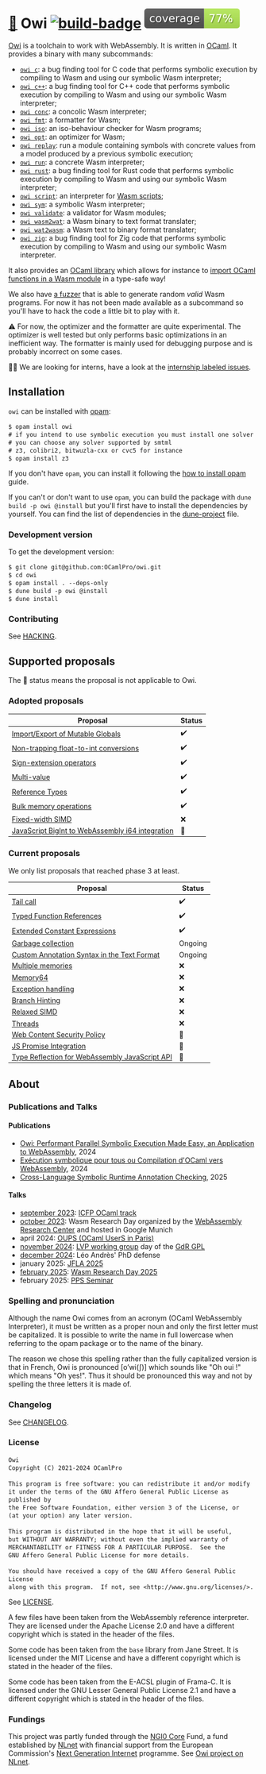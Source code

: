 # [🐌] Owi [![build-badge]][build status] [![coverage-badge]][coverage percentage]

[Owi] is a toolchain to work with WebAssembly. It is written in [OCaml]. It provides a binary with many subcommands:

- [`owi c`]: a bug finding tool for C code that performs symbolic execution by compiling to Wasm and using our symbolic Wasm interpreter;
- [`owi c++`]: a bug finding tool for C++ code that performs symbolic execution by compiling to Wasm and using our symbolic Wasm interpreter;
- [`owi conc`]: a concolic Wasm interpreter;
- [`owi fmt`]: a formatter for Wasm;
- [`owi iso`]: an iso-behaviour checker for Wasm programs;
- [`owi opt`]: an optimizer for Wasm;
- [`owi replay`]: run a module containing symbols with concrete values from a model produced by a previous symbolic execution;
- [`owi run`]: a concrete Wasm interpreter;
- [`owi rust`]: a bug finding tool for Rust code that performs symbolic execution by compiling to Wasm and using our symbolic Wasm interpreter;
- [`owi script`]: an interpreter for [Wasm scripts];
- [`owi sym`]: a symbolic Wasm interpreter;
- [`owi validate`]: a validator for Wasm modules;
- [`owi wasm2wat`]: a Wasm binary to text format translater;
- [`owi wat2wasm`]: a Wasm text to binary format translater;
- [`owi zig`]: a bug finding tool for Zig code that performs symbolic execution by compiling to Wasm and using our symbolic Wasm interpreter.

It also provides an [OCaml library] which allows for instance to [import OCaml functions in a Wasm module] in a type-safe way!

We also have [a fuzzer] that is able to generate random *valid* Wasm programs. For now it has not been made available as a subcommand so you'll have to hack the code a little bit to play with it.

⚠️ For now, the optimizer and the formatter are quite experimental. The optimizer is well tested but only performs basic optimizations in an inefficient way. The formatter is mainly used for debugging purpose and is probably incorrect on some cases.

🧑‍🎓 We are looking for interns, have a look at the [internship labeled issues].

## Installation

`owi` can be installed with [opam]:

```shell-session
$ opam install owi
# if you intend to use symbolic execution you must install one solver
# you can choose any solver supported by smtml
# z3, colibri2, bitwuzla-cxx or cvc5 for instance
$ opam install z3
```

If you don't have `opam`, you can install it following the [how to install opam] guide.

If you can't or don't want to use `opam`, you can build the package with `dune build -p owi @install` but you'll first have to install the dependencies by yourself. You can find the list of dependencies in the [dune-project] file.

### Development version

To get the development version:

```shell-session
$ git clone git@github.com:OCamlPro/owi.git
$ cd owi
$ opam install . --deps-only
$ dune build -p owi @install
$ dune install
```

### Contributing

See [HACKING].

## Supported proposals

The 🐌 status means the proposal is not applicable to Owi.

### Adopted proposals

| Proposal                                           | Status  |
| -------------------------------------------------- | ------- |
| [Import/Export of Mutable Globals]                 | ✔️       |
| [Non-trapping float-to-int conversions]            | ✔️       |
| [Sign-extension operators]                         | ✔️       |
| [Multi-value]                                      | ✔️       |
| [Reference Types]                                  | ✔️       |
| [Bulk memory operations]                           | ✔️       |
| [Fixed-width SIMD]                                 | ❌      |
| [JavaScript BigInt to WebAssembly i64 integration] | 🐌      |

### Current proposals

We only list proposals that reached phase 3 at least.

| Proposal                                         | Status   |
| ------------------------------------------------ | -------- |
| [Tail call]                                      |  ✔️       |
| [Typed Function References]                      |  ✔️       |
| [Extended Constant Expressions]                  |  ✔️       |
| [Garbage collection]                             |  Ongoing |
| [Custom Annotation Syntax in the Text Format]    |  Ongoing |
| [Multiple memories]                              |  ❌      |
| [Memory64]                                       |  ❌      |
| [Exception handling]                             |  ❌      |
| [Branch Hinting]                                 |  ❌      |
| [Relaxed SIMD]                                   |  ❌      |
| [Threads]                                        |  ❌      |
| [Web Content Security Policy]                    |  🐌      |
| [JS Promise Integration]                         |  🐌      |
| [Type Reflection for WebAssembly JavaScript API] |  🐌      |

## About

### Publications and Talks

#### Publications

- [Owi: Performant Parallel Symbolic Execution Made Easy, an Application to WebAssembly], 2024
- [Exécution symbolique pour tous ou Compilation d'OCaml vers WebAssembly], 2024
- [Cross-Language Symbolic Runtime Annotation Checking], 2025

#### Talks

- [september 2023]: [ICFP OCaml track]
- [october 2023]: Wasm Research Day organized by the [WebAssembly Research Center] and hosted in Google Munich
- april 2024: [OUPS (OCaml UserS in Paris)]
- [november 2024]: [LVP working group] day of the [GdR GPL]
- [december 2024]: Léo Andrès' PhD defense
- january 2025: [JFLA 2025]
- [february 2025]: [Wasm Research Day 2025]
- february 2025: [PPS Seminar]

### Spelling and pronunciation

Although the name Owi comes from an acronym (OCaml WebAssembly Interpreter), it must be written as a proper noun and only the first letter must be capitalized. It is possible to write the name in full lowercase when referring to the opam package or to the name of the binary.

The reason we chose this spelling rather than the fully capitalized version is that in French, Owi is pronounced [o’wi(ʃ)] which sounds like "Oh oui !" which means "Oh yes!". Thus it should be pronounced this way and not by spelling the three letters it is made of.

### Changelog

See [CHANGELOG].

### License

    Owi
    Copyright (C) 2021-2024 OCamlPro

    This program is free software: you can redistribute it and/or modify
    it under the terms of the GNU Affero General Public License as published by
    the Free Software Foundation, either version 3 of the License, or
    (at your option) any later version.

    This program is distributed in the hope that it will be useful,
    but WITHOUT ANY WARRANTY; without even the implied warranty of
    MERCHANTABILITY or FITNESS FOR A PARTICULAR PURPOSE.  See the
    GNU Affero General Public License for more details.

    You should have received a copy of the GNU Affero General Public License
    along with this program.  If not, see <http://www.gnu.org/licenses/>.

See [LICENSE].

A few files have been taken from the WebAssembly reference interpreter. They are licensed under the Apache License 2.0 and have a different copyright which is stated in the header of the files.

Some code has been taken from the `base` library from Jane Street. It is licensed under the MIT License and have a different copyright which is stated in the header of the files.

Some code has been taken from the E-ACSL plugin of Frama-C. It is licensed under the GNU Lesser General Public License 2.1 and have a different copyright which is stated in the header of the files.

### Fundings

This project was partly funded through the [NGI0 Core] Fund, a fund established by [NLnet] with financial support from the European Commission's [Next Generation Internet] programme. See [Owi project on NLnet].

[CHANGELOG]: ./CHANGES.md
[dune-project]: ./dune-project
[example]: ./example
[HACKING]: ./HACKING.md
[LICENSE]: ./LICENSE.md
[test suite]: ./test

[build-badge]: https://github.com/OCamlPro/owi/actions/workflows/build-ubuntu.yml/badge.svg
[build status]: https://github.com/ocamlpro/owi/actions
[coverage-badge]: https://raw.githubusercontent.com/ocamlpro/owi/gh-pages/coverage/badge.svg
[coverage percentage]: https://ocamlpro.github.io/owi/coverage
[documentation]: https://ocamlpro.github.io/owi/api/owi
[JFLA 2025]: https://jfla.inria.fr/jfla2025.html
[GdR GPL]: https://gdr-gpl.cnrs.fr/
[how to install opam]: https://opam.ocaml.org/doc/Install.html
[ICFP OCaml track]: https://icfp23.sigplan.org/home/ocaml-2023
[internship labeled issues]: https://github.com/OCamlPro/owi/labels/internship
[LVP working group]: https://gdrgpl.myxwiki.org/xwiki/bin/view/Main/GTs/GT%20Langages%20et%20v%C3%A9rification%20de%20programmes%20(LVP)
[Next Generation Internet]: https://ngi.eu
[NLnet]: https://nlnet.nl
[NGI0 Core]: https://nlnet.nl/core
[november 2024]: https://groupes.renater.fr/wiki/lvp/public/journee_lvp_novembre2024
[OCaml]: https://ocaml.org
[opam]: https://opam.ocaml.org
[OUPS (OCaml UserS in Paris)]: https://oups.frama.io
[Owi]: https://ocamlpro.github.io/owi
[Owi: Performant Parallel Symbolic Execution Made Easy, an Application to WebAssembly]: https://hal.science/hal-04627413
[Owi project on NLnet]: https://nlnet.nl/project/OWI
[PPS Seminar]: https://www.irif.fr/seminaires/pps/index
[reference test suite script]: https://github.com/WebAssembly/spec/blob/main/interpreter/README.md#scripts
[Wasm scripts]: https://github.com/WebAssembly/spec/tree/main/interpreter#scripts
[WebAssembly]: https://webassembly.org
[WebAssembly Research Center]: https://www.cs.cmu.edu/wrc
[Wasm Research Day 2025]: https://www.cs.cmu.edu/~wasm/wasm-research-day-2025.html

[Cross-Language Symbolic Runtime Annotation Checking]: https://inria.hal.science/hal-04798756/file/cross_language_symbolic_runtime_annotation_checking.pdf
[Exécution symbolique pour tous ou Compilation d'OCaml vers WebAssembly]: https://fs.zapashcanon.fr/pdf/manuscrit_these_leo_andres.pdf

[september 2023]: https://youtu.be/IM76cMP3Eqo
[october 2023]: https://youtu.be/os_pknmiqmU
[december 2024]: https://fs.zapashcanon.fr/mp4/phd_defense.mp4
[february 2025]: https://youtu.be/x6V-NJ9agjg

[Import/Export of Mutable Globals]: https://github.com/WebAssembly/mutable-global
[Non-trapping float-to-int conversions]: https://github.com/WebAssembly/nontrapping-float-to-int-conversions
[Sign-extension operators]: https://github.com/WebAssembly/sign-extension-ops
[Multi-value]: https://github.com/WebAssembly/multi-value
[JavaScript BigInt to WebAssembly i64 integration]: https://github.com/WebAssembly/JS-BigInt-integration
[Reference Types]: https://github.com/WebAssembly/reference-types
[Bulk memory operations]: https://github.com/WebAssembly/bulk-memory-operations
[Fixed-width SIMD]: https://github.com/webassembly/simd
[Custom Annotation Syntax in the Text Format]: https://github.com/WebAssembly/annotations
[Exception handling]: https://github.com/WebAssembly/exception-handling
[Typed Function References]: https://github.com/WebAssembly/function-references
[Garbage collection]: https://github.com/WebAssembly/gc
[Multiple memories]: https://github.com/WebAssembly/multi-memory
[Tail call]: https://github.com/WebAssembly/tail-call
[Threads]: https://github.com/webassembly/threads
[Type Reflection for WebAssembly JavaScript API]: https://github.com/WebAssembly/js-types
[Web Content Security Policy]: https://github.com/WebAssembly/content-security-policy
[Memory64]: https://github.com/WebAssembly/memory64
[Branch Hinting]: https://github.com/WebAssembly/branch-hinting
[Extended Constant Expressions]: https://github.com/WebAssembly/extended-const
[Relaxed SIMD]: https://github.com/WebAssembly/relaxed-simd
[JS Promise Integration]: https://github.com/WebAssembly/js-promise-integration

[`owi c`]: example/c
[`owi c++`]: example/cpp
[`owi conc`]: example/conc
[`owi iso`]: example/iso
[`owi fmt`]: example/fmt
[`owi opt`]: example/opt
[`owi replay`]: example/replay
[`owi run`]: example/run
[`owi rust`]: example/rust
[`owi script`]: example/script
[`owi sym`]: example/sym
[`owi validate`]: example/validate
[`owi wasm2wat`]: example/wasm2wat
[`owi wat2wasm`]: example/wat2wasm
[`owi zig`]: example/zig
[import OCaml functions in a Wasm module]: example/define_host_function
[OCaml library]: example/lib
[a fuzzer]: test/fuzz

[🐌]: https://youtu.be/XgK9Fd8ikxk
